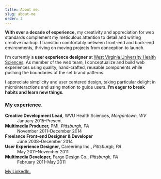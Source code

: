 ```yaml
---
title: About me.
slug: about-me
order: 3
---
```


**With over a decade of experience,** my creativity and appreciation for web standards complement my meticulous attention to detail and writing creative markup. I transition comfortably between front-end and back-end environments, thriving on moving projects from conception to launch.

I’m currently a **user experience designer** at [West Virginia University Health Sciences](https://health.wvu.edu). As member of the web team, I conceptualize and build web experiences using quality, hand-crafted, reusable components while pushing the boundaries of the set brand patterns.

I appreciate simplicity and user centered design, taking particular delight in microinteractions and using motion to guide users. **I’m eager to break habits and learn new things.**

### My experience.

<dl>
    <dt><strong>Creative Development Lead,</strong> WVU Health Sciences, <em>Morgantown, WV</em></dt>
    <dd>January 2015–Present</dd>
    <dt><strong>Multimedia Producer,</strong> PMI, <em>Pittsburgh, PA</em></dt>
    <dd>November 2011–December 2014</dd>
    <dt><strong>Freelance Front-end Designer & Developer</strong></dt>
    <dd>June 2008–December 2014</dd>
    <dt><strong>User Experience Designer,</strong> Careerimp Inc., <em>Pittsburgh, PA</em></dt>
    <dd>May 2011–November 2011</dd>
    <dt><strong>Multimedia Developer,</strong> Fargo Design Co., <em>Pittsburgh, PA</em></dt>
    <dd>February 2011–May 2011</dd>
</dl>

[My LinkedIn.](https://www.linkedin.com/in/edmondsdan/)
